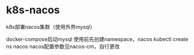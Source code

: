 # k8s-nacos
k8s部署nacos集群（使用外界mysql）

docker-compose启动mysql
使用前先创建namespace，nacos
kubectl create ns nacos
nacos配置参数见nacos-cm，自行更改
